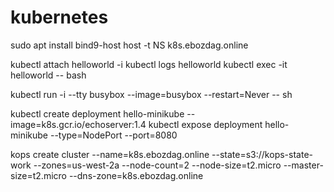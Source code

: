 # kubernetes

sudo apt install bind9-host
host -t NS k8s.ebozdag.online

kubectl attach helloworld -i
kubectl logs helloworld
kubectl exec -it helloworld -- bash

kubectl run -i --tty busybox --image=busybox --restart=Never -- sh

kubectl create deployment hello-minikube --image=k8s.gcr.io/echoserver:1.4
kubectl expose deployment hello-minikube --type=NodePort --port=8080

kops create cluster --name=k8s.ebozdag.online --state=s3://kops-state-work --zones=us-west-2a --node-count=2 --node-size=t2.micro --master-size=t2.micro --dns-zone=k8s.ebozdag.online

